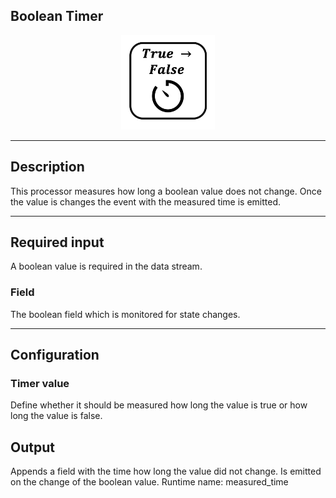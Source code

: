 <!--
  ~ Licensed to the Apache Software Foundation (ASF) under one or more
  ~ contributor license agreements.  See the NOTICE file distributed with
  ~ this work for additional information regarding copyright ownership.
  ~ The ASF licenses this file to You under the Apache License, Version 2.0
  ~ (the "License"); you may not use this file except in compliance with
  ~ the License.  You may obtain a copy of the License at
  ~
  ~    http://www.apache.org/licenses/LICENSE-2.0
  ~
  ~ Unless required by applicable law or agreed to in writing, software
  ~ distributed under the License is distributed on an "AS IS" BASIS,
  ~ WITHOUT WARRANTIES OR CONDITIONS OF ANY KIND, either express or implied.
  ~ See the License for the specific language governing permissions and
  ~ limitations under the License.
  ~
  -->

## Boolean Timer

<p align="center"> 
    <img src="icon.png" width="150px;" class="pe-image-documentation"/>
</p>

***

## Description

This processor measures how long a boolean value does not change. Once the value is changes the event with the measured time is emitted.


***

## Required input

A boolean value is required in the data stream.

### Field

The boolean field which is monitored for state changes.

***

## Configuration

### Timer value
Define whether it should be measured how long the value is true or how long the value is false.

## Output
Appends a field with the time how long the value did not change. Is emitted on the change of the boolean value. Runtime name: measured_time 
